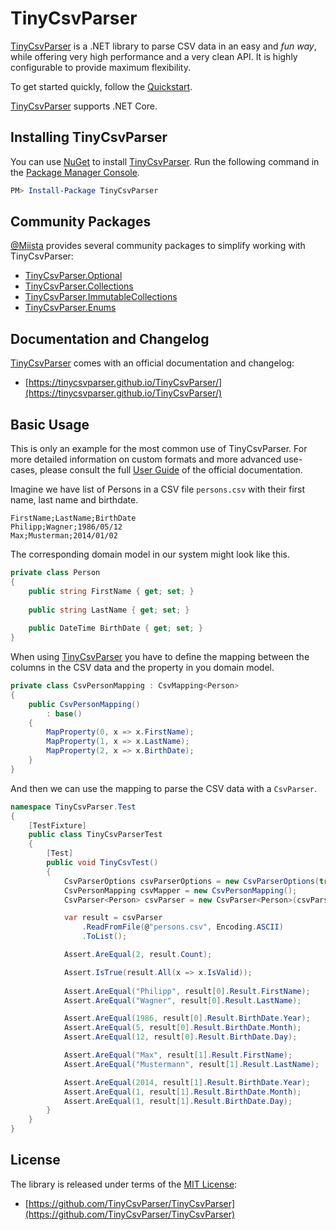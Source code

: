 # TinyCsvParser #

[TinyCsvParser]: https://github.com/TinyCsvParser/TinyCsvParser
[MIT License]: https://opensource.org/licenses/MIT

[TinyCsvParser] is a .NET library to parse CSV data in an easy and *fun way*, while offering very high performance and a very clean API. It is highly configurable to provide maximum flexibility.

To get started quickly, follow the [Quickstart](https://tinycsvparser.github.io/TinyCsvParser/sections/quickstart.html).

[TinyCsvParser] supports .NET Core.

## Installing TinyCsvParser ##

You can use [NuGet](https://www.nuget.org) to install [TinyCsvParser]. Run the following command
in the [Package Manager Console](http://docs.nuget.org/consume/package-manager-console).

```powershell
PM> Install-Package TinyCsvParser
```

## Community Packages ##

[@Miista]: https://github.com/Miista

[@Miista] provides several community packages to simplify working with TinyCsvParser:

* [TinyCsvParser.Optional](https://github.com/Miista/TinyCsvParser.Optional)
* [TinyCsvParser.Collections](https://github.com/Miista/TinyCsvParser.Collections)
* [TinyCsvParser.ImmutableCollections](https://github.com/Miista/TinyCsvParser.ImmutableCollections)
* [TinyCsvParser.Enums](<https://github.com/Miista/TinyCsvParser.Enums>)

## Documentation and Changelog ##

[TinyCsvParser] comes with an official documentation and changelog:

* [https://tinycsvparser.github.io/TinyCsvParser/](https://tinycsvparser.github.io/TinyCsvParser/)

## Basic Usage ##

This is only an example for the most common use of TinyCsvParser. For more detailed information on custom formats and more advanced use-cases,
please consult the full [User Guide](https://tinycsvparser.github.io/TinyCsvParser/sections/userguide.html) of the official documentation.

Imagine we have list of Persons in a CSV file ``persons.csv`` with their first name, last name and birthdate.

```csv
FirstName;LastName;BirthDate
Philipp;Wagner;1986/05/12
Max;Musterman;2014/01/02
```

The corresponding domain model in our system might look like this.

```csharp
private class Person
{
    public string FirstName { get; set; }
    
    public string LastName { get; set; }
    
    public DateTime BirthDate { get; set; }
}
```

When using [TinyCsvParser] you have to define the mapping between the columns in the CSV data and the property in you domain model.

```csharp
private class CsvPersonMapping : CsvMapping<Person>
{
    public CsvPersonMapping()
        : base()
    {
        MapProperty(0, x => x.FirstName);
        MapProperty(1, x => x.LastName);
        MapProperty(2, x => x.BirthDate);
    }
}
```

And then we can use the mapping to parse the CSV data with a ``CsvParser``.

```csharp
namespace TinyCsvParser.Test
{
    [TestFixture]
    public class TinyCsvParserTest
    {
        [Test]
        public void TinyCsvTest()
        {
            CsvParserOptions csvParserOptions = new CsvParserOptions(true, ';');
            CsvPersonMapping csvMapper = new CsvPersonMapping();
            CsvParser<Person> csvParser = new CsvParser<Person>(csvParserOptions, csvMapper);

            var result = csvParser
                .ReadFromFile(@"persons.csv", Encoding.ASCII)
                .ToList();

            Assert.AreEqual(2, result.Count);

            Assert.IsTrue(result.All(x => x.IsValid));
   
            Assert.AreEqual("Philipp", result[0].Result.FirstName);
            Assert.AreEqual("Wagner", result[0].Result.LastName);

            Assert.AreEqual(1986, result[0].Result.BirthDate.Year);
            Assert.AreEqual(5, result[0].Result.BirthDate.Month);
            Assert.AreEqual(12, result[0].Result.BirthDate.Day);

            Assert.AreEqual("Max", result[1].Result.FirstName);
            Assert.AreEqual("Mustermann", result[1].Result.LastName);

            Assert.AreEqual(2014, result[1].Result.BirthDate.Year);
            Assert.AreEqual(1, result[1].Result.BirthDate.Month);
            Assert.AreEqual(1, result[1].Result.BirthDate.Day);
        }
    }
}
```

## License ##

The library is released under terms of the [MIT License]:

* [https://github.com/TinyCsvParser/TinyCsvParser](https://github.com/TinyCsvParser/TinyCsvParser)
